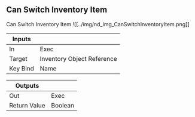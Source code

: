 ## Can Switch Inventory Item
Can Switch Inventory Item
![[../img/nd_img_CanSwitchInventoryItem.png]]

|Inputs||
|--|--|
| In | Exec |
| Target | Inventory Object Reference |
| Key Bind | Name |

|Outputs||
|--|--|
| Out | Exec |
| Return Value | Boolean |
